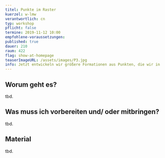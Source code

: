 ```yaml
---
titel: Punkte im Raster
kuerzel: w-lmw
verantwortlich: cn
typ: workshop
pflicht: false
termine: 2019-11-12 10:00
empfohlene-voraussetzungen:
published: true
dauer: 210
raum: 422
flag: show-at-homepage
teaserImageURL: /assets/images/P3.jpg
info: Jetzt entwickeln wir größere Formationen aus Punkten, die wir in verschiedenen Rastern anordnen. Neben unterschiedlichen Rastervarianten spielen hier die Themen Ordnung vs. Unordnung sowie Verdichtung und Auslösung meistens eine Rolle. Jetzt binden wir aber auch vermehrt Parameter an verschiedenen externe Gegebenheiten, z.B. die Viewportgröße oder Zeigerposition.
---
```


## Worum geht es?
tbd.

## Was muss ich vorbereiten und/ oder mitbringen?
tbd.

## Material
tbd.